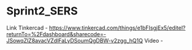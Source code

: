 # Sprint2_SERS

Link Tinkercad - https://www.tinkercad.com/things/e1bFIsgjEx5/editel?returnTo=%2Fdashboard&sharecode=-JSowqZlZ8avacVZdlFaLyDSoumQgDBW-v2zgg_hQ1Q
Video - 
